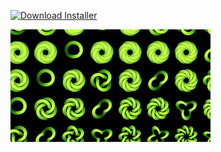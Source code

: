 <!-- +++ DO NOT REMOVE THIS COMMENT +++ DO NOT ADD OR EDIT ANY TEXT BEFORE THIS LINE +++ IT WOULD BE A REALLY BAD IDEA +++ -->

[![Download Installer](https://img.shields.io/static/v1?label=Download&message=Rosace3C-Installer.lua&color=blue)](Rosace3C-Installer.lua "Installer")



[![Thumbnail](Rosace3C_320x180.png)](https://www.shadertoy.com/view/Ms3SzB "View on Shadertoy.com")

<!-- +++ DO NOT REMOVE THIS COMMENT +++ DO NOT EDIT ANY TEXT THAT COMES AFTER THIS LINE +++ TRUST ME: JUST DON'T DO IT +++ -->
